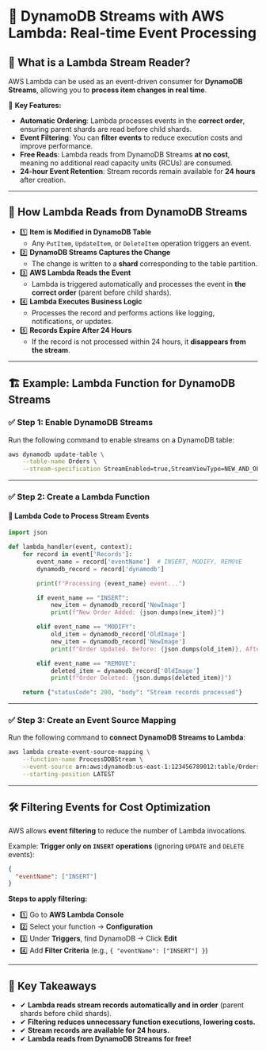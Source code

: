 # 🚀 **DynamoDB Streams with AWS Lambda: Real-time Event Processing**

## 📌 **What is a Lambda Stream Reader?**

AWS Lambda can be used as an event-driven consumer for **DynamoDB Streams**, allowing you to **process item changes in real time**.

🔹 **Key Features:**

- **Automatic Ordering**: Lambda processes events in the **correct order**, ensuring parent shards are read before child shards.
- **Event Filtering**: You can **filter events** to reduce execution costs and improve performance.
- **Free Reads**: Lambda reads from DynamoDB Streams **at no cost**, meaning no additional read capacity units (RCUs) are consumed.
- **24-hour Event Retention**: Stream records remain available for **24 hours** after creation.

---

## 🎯 **How Lambda Reads from DynamoDB Streams**

- 1️⃣ **Item is Modified in DynamoDB Table**
  - Any `PutItem`, `UpdateItem`, or `DeleteItem` operation triggers an event.
- 2️⃣ **DynamoDB Streams Captures the Change**
  - The change is written to a **shard** corresponding to the table partition.
- 3️⃣ **AWS Lambda Reads the Event**
  - Lambda is triggered automatically and processes the event in **the correct order** (parent before child shards).
- 4️⃣ **Lambda Executes Business Logic**
  - Processes the record and performs actions like logging, notifications, or updates.
- 5️⃣ **Records Expire After 24 Hours**
  - If the record is not processed within 24 hours, it **disappears from the stream**.

---

## 🏗 **Example: Lambda Function for DynamoDB Streams**

### ✅ **Step 1: Enable DynamoDB Streams**

Run the following command to enable streams on a DynamoDB table:

```sh
aws dynamodb update-table \
    --table-name Orders \
    --stream-specification StreamEnabled=true,StreamViewType=NEW_AND_OLD_IMAGES
```

---

### ✅ **Step 2: Create a Lambda Function**

#### 📌 **Lambda Code to Process Stream Events**

```python
import json

def lambda_handler(event, context):
    for record in event['Records']:
        event_name = record['eventName']  # INSERT, MODIFY, REMOVE
        dynamodb_record = record['dynamodb']

        print(f"Processing {event_name} event...")

        if event_name == "INSERT":
            new_item = dynamodb_record['NewImage']
            print(f"New Order Added: {json.dumps(new_item)}")

        elif event_name == "MODIFY":
            old_item = dynamodb_record['OldImage']
            new_item = dynamodb_record['NewImage']
            print(f"Order Updated. Before: {json.dumps(old_item)}, After: {json.dumps(new_item)}")

        elif event_name == "REMOVE":
            deleted_item = dynamodb_record['OldImage']
            print(f"Order Deleted: {json.dumps(deleted_item)}")

    return {"statusCode": 200, "body": "Stream records processed"}
```

---

### ✅ **Step 3: Create an Event Source Mapping**

Run the following command to **connect DynamoDB Streams to Lambda**:

```sh
aws lambda create-event-source-mapping \
    --function-name ProcessDDBStream \
    --event-source arn:aws:dynamodb:us-east-1:123456789012:table/Orders/stream/2024-03-10T00:00:00.000 \
    --starting-position LATEST
```

---

## 🛠 **Filtering Events for Cost Optimization**

AWS allows **event filtering** to reduce the number of Lambda invocations.

Example: **Trigger only on `INSERT` operations** (ignoring `UPDATE` and `DELETE` events):

```json
{
  "eventName": ["INSERT"]
}
```

**Steps to apply filtering:**

- 1️⃣ Go to **AWS Lambda Console**
- 2️⃣ Select your function → **Configuration**
- 3️⃣ Under **Triggers**, find DynamoDB → Click **Edit**
- 4️⃣ Add **Filter Criteria** (e.g., `{ "eventName": ["INSERT"] }`)

---

## 🎯 **Key Takeaways**

- ✔ **Lambda reads stream records automatically and in order** (parent shards before child shards).
- ✔ **Filtering reduces unnecessary function executions, lowering costs.**
- ✔ **Stream records are available for 24 hours.**
- ✔ **Lambda reads from DynamoDB Streams for free!**
